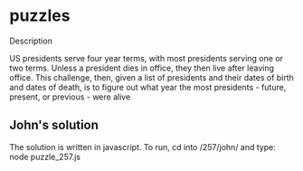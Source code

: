 # puzzles

Description

US presidents serve four year terms, with most presidents serving one or two terms. Unless a president dies in office, they then live after leaving office.
This challenge, then, given a list of presidents and their dates of birth and dates of death, is to figure out what year the most presidents - future, present, or previous - were alive

John's solution
---------------
The solution is written in javascript.
To run, cd into /257/john/ and type:
node puzzle_257.js 
